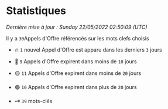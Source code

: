 # Statistiques


_Dernière mise à jour : Sunday 22/05/2022 02:50:09 (UTC)_ 

Il y a `30`Appels d'Offre référencés sur les mots clefs choisis

- 🔥 `1` nouvel Appel d'Offre est apparu dans les derniers `3` jours
- 🔴  `9` Appels d'Offre expirent dans moins de `10` jours
- 🟡  `11` Appels d'Offre expirent dans moins de `20` jours
- 🟢  `10` Appels d'Offre expirent dans plus de `20` jours

- 🗝 `39` mots-clés